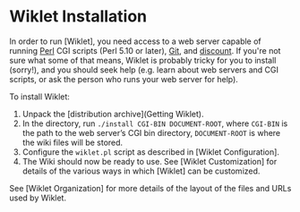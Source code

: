# Wiklet Installation

In order to run [Wiklet], you need access to a web server capable of running [Perl](https://www.perl.org) CGI scripts (Perl 5.10 or later), [Git](https://git-scm.com), and [discount](https://www.pell.portland.or.us/~orc/Code/discount/). If you're not sure what some of that means, Wiklet is probably tricky for you to install (sorry!), and you should seek help (e.g. learn about web servers and CGI scripts, or ask the person who runs your web server for help).

To install Wiklet:

1. Unpack the [distribution archive](Getting Wiklet).
2. In the directory, run `./install CGI-BIN DOCUMENT-ROOT`, where `CGI-BIN` is the path to the web server’s CGI bin directory, `DOCUMENT-ROOT` is where the wiki files will be stored.
3. Configure the `wiklet.pl` script as described in [Wiklet Configuration].
4. The Wiki should now be ready to use. See [Wiklet Customization] for details of the various ways in which [Wiklet] can be customized.

See [Wiklet Organization] for more details of the layout of the files and URLs used by Wiklet.
